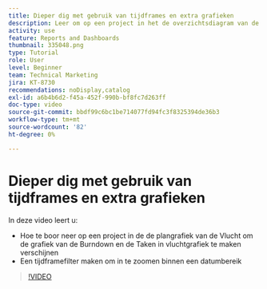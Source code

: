 ```yaml
---
title: Dieper dig met gebruik van tijdframes en extra grafieken
description: Leer om op een project in het de overzichtsdiagram van de Vlucht neer te boren om de Grafiek van de Instorting en de Taken in vluchtgrafiek te maken verschijnen in [!UICONTROL Enhanced analytics].
activity: use
feature: Reports and Dashboards
thumbnail: 335048.png
type: Tutorial
role: User
level: Beginner
team: Technical Marketing
jira: KT-8730
recommendations: noDisplay,catalog
exl-id: a6b4b6d2-f45a-452f-990b-bf8fc7d263ff
doc-type: video
source-git-commit: bbdf99c6bc1be714077fd94fc3f8325394de36b3
workflow-type: tm+mt
source-wordcount: '82'
ht-degree: 0%

---
```


# Dieper dig met gebruik van tijdframes en extra grafieken

In deze video leert u:

* Hoe te boor neer op een project in de de plangrafiek van de Vlucht om de grafiek van de Burndown en de Taken in vluchtgrafiek te maken verschijnen
* Een tijdframefilter maken om in te zoomen binnen een datumbereik

>[!VIDEO](https://video.tv.adobe.com/v/3437271/?quality=12&learn=on&enablevpops=1&captions=dut)
